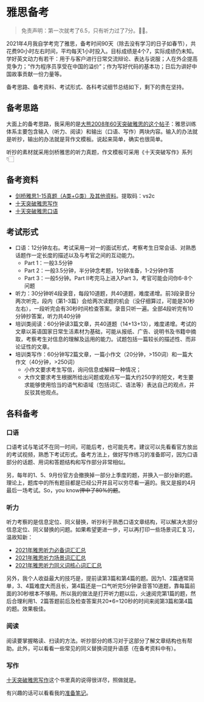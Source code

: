 # 雅思备考

> 免责声明：第一次就考了6.5，只有听力过了7分。👩🍳。

2021年4月我自学考完了雅思，备考时间90天（除去没有学习的日子如春节），共花费90小时左右时间，平均每天1小时投入。目标成绩是4个7，实际成绩仍未知。学好英文动力有若干：用于与客户进行日常交流辩论、表达与说服；人在外企提高竞争力；“作为程序员享受在中国的溢价”；作为写好代码的基本功；日后为讲好中国故事贡献一份力量等。

备考思路、备考资料、考试形式、各科考试细节总结如下，剩下的贵在坚持。

## 备考思路

大面上的备考思路，我采用的是[大熊2008年60天突破雅思的这个帖子](https://kb.cnblogs.com/page/152269)：雅思训练体系主要包含输入（听力、阅读）和输出（口语、写作）两块内容。输入的办法就是听抄，输出的办法就是背作文模板。说起来简单，确实也很简单。

听抄的素材就采用剑桥雅思的听力真题，作文模板可采用《十天突破写作》系列👇🏻

## 备考资料

* [剑桥雅思1-15真题（A类+G类）及其他资料](https://pan.baidu.com/s/1UROSgkNGdNwJUrVBh9MxFg)。提取码：vs2c
* [十天突破雅思写作](https://item.jd.com/14841298086.html)
* [十天突破雅思口语](https://item.jd.com/10022147697315.html)

## 考试形式

* 口语：12分钟左右。考试采用一对一的面试形式，考察考生日常会话、对熟悉话题作一定长度的描述以及与考官之间的互动能力。
  * Part 1：一般3.5分钟
  * Part 2：一般3.5分钟，半分钟念考题，1分钟准备，1-2分钟作答
  * Part 3：一般5分钟。Part II考完马上进入Part 3，考官可能会问你6-8个问题
* 听力：30分钟听4段录音，每段10道题，共40道题，难度递增。前3段录音分两次听完，段内（第1-3篇）会给两次读题的机会（没仔细算过，可能是30秒左右），一段听完会有30秒时间检查答案。录音只听一遍。全部4段听完有10分钟抄答案，听力共40分钟
* 培训类阅读：60分钟读3篇文章，共40道题（14+13+13），难度递增。考试的文章以英语国家日常生活素材为基础，可能从报纸、广告、说明书及书籍中摘取，考察考生对信息的理解及运用的能力。试题包括一篇较长的描述性、而非论证性的文章。
* 培训类写作：60分钟写2篇文章，一篇小作文（20分钟，>150词）和一篇大作文（40分钟，>250词）
  * 小作文要求考生写信，询问信息或解释一种情况；
  * 大作文要求考生根据所给出问题或观点写一篇大约250字的短文，考生要求能够使用恰当的语气和语域（包括词汇、语法等）表达自己的观点，并反驳其他观点。

## 各科备考

### 口语

口语考试与笔试不在同一时间，可能后考，也可能先考。建议可以先看看官方放出的考试视频，熟悉下考试形式。备考方法上，做好写作练习的准备即可，因为口语部分的话题、用词和答题结构和写作部分非常相似。

另，每年的1、5、9月份官方会撤换掉一部分上季度的题，并换入一部分新的题。理论上，题库中的所有题目都是已经公开并且可以穷尽看一遍的。我又是报的4月最后一场考试。So，you know~~押中了80%的题~~。

### 听力

听力考察的是信息定位、同义替换，听抄利于熟悉口语文章结构，可以解决大部分信息定位、同义替换的问题。如果希望更进一步，可以再打印一些场景词汇复习，温故知新：

* [2021年雅思听力必备词汇汇总](http://ielts.xdf.cn/202104/11168450.html)
* [2021年雅思听力场景词汇汇总](http://ielts.xdf.cn/202104/11168351.html)
* [2021年雅思听力同义词核心词汇汇总](http://ielts.xdf.cn/202104/11168215.html)

另外，我个人收益最大的技巧是，提前读第3篇和第4篇的题。因为1、2篇通常简单，3、4篇难度大而且长，第4篇还是一口气听完5分钟录音答10道题，靠每篇前面的30秒根本不够用。所以我的做法是打开听力题以后，火速阅完第1篇的题，然后合理利用1、2篇答题前后及检查答案共20*6=120秒的时间来阅第3篇和第4篇的题。效果极佳。

### 阅读

阅读要掌握略读、扫读的方法。听抄部分的练习对于这部分了解文章结构也有帮助。此外，可以看看一些常见的同义替换词提升语感（在备考资料中有）。

### 写作

[十天突破雅思写作](https://item.jd.com/14841298086.html)这个书里真的说得很详尽，照做就是。

有兴趣的话可以看看我的[准备笔记](https://app.gitbook.com/@linesh/s/ielts)。
